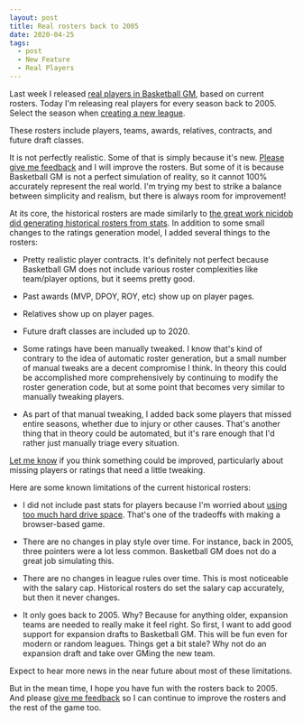 ```yaml
---
layout: post
title: Real rosters back to 2005
date: 2020-04-25
tags:
  - post
  - New Feature
  - Real Players
---
```


Last week I released [real players in Basketball GM](/blog/2020/04/real-players/), based on current rosters. Today I'm releasing real players for every season back to 2005. Select the season when [creating a new league](https://play.basketball-gm.com/new_league/real).

These rosters include players, teams, awards, relatives, contracts, and future draft classes.

It is not perfectly realistic. Some of that is simply because it's new. [Please give me feedback](/contact/) and I will improve the rosters. But some of it is because Basketball GM is not a perfect simulation of reality, so it cannot 100% accurately represent the real world. I'm trying my best to strike a balance between simplicity and realism, but there is always room for improvement!

<!--more-->

At its core, the historical rosters are made similarly to [the great work nicidob did generating historical rosters from stats](https://nicidob.github.io/rosters/). In addition to some small changes to the ratings generation model, I added several things to the rosters:

- Pretty realistic player contracts. It's definitely not perfect because Basketball GM does not include various roster complexities like team/player options, but it seems pretty good.

- Past awards (MVP, DPOY, ROY, etc) show up on player pages.

- Relatives show up on player pages.

- Future draft classes are included up to 2020.

- Some ratings have been manually tweaked. I know that's kind of contrary to the idea of automatic roster generation, but a small number of manual tweaks are a decent compromise I think. In theory this could be accomplished more comprehensively by continuing to modify the roster generation code, but at some point that becomes very similar to manually tweaking players.

- As part of that manual tweaking, I added back some players that missed entire seasons, whether due to injury or other causes. That's another thing that in theory could be automated, but it's rare enough that I'd rather just manually triage every situation.

[Let me know](/contact/) if you think something could be improved, particularly about missing players or ratings that need a little tweaking.

Here are some known limitations of the current historical rosters:

- I did not include past stats for players because I'm worried about [using too much hard drive space](https://basketball-gm.com/manual/debugging/quota-errors/). That's one of the tradeoffs with making a browser-based game.

- There are no changes in play style over time. For instance, back in 2005, three pointers were a lot less common. Basketball GM does not do a great job simulating this.

- There are no changes in league rules over time. This is most noticeable with the salary cap. Historical rosters do set the salary cap accurately, but then it never changes.

- It only goes back to 2005. Why? Because for anything older, expansion teams are needed to really make it feel right. So first, I want to add good support for expansion drafts to Basketball GM. This will be fun even for modern or random leagues. Things get a bit stale? Why not do an expansion draft and take over GMing the new team.

Expect to hear more news in the near future about most of these limitations.

But in the mean time, I hope you have fun with the rosters back to 2005. And please [give me feedback](/contact/) so I can continue to improve the rosters and the rest of the game too.
